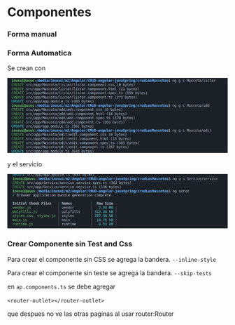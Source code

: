# Componentes

### Forma manual



### Forma Automatica

Se crean con&#x20;

![](<.gitbook/assets/imagen (1).png>)

y el servicio

![](.gitbook/assets/imagen.png)

### Crear Componente sin Test and Css

Para crear el componente sin CSS se agrega la bandera. `--inline-style`

Para crear el componente sin teste se agrega la bandera. `--skip-tests`





en `ap.components.ts` se debe agregar&#x20;

`<router-outlet></router-outlet>`

que despues no ve las otras paginas al usar router:Router



